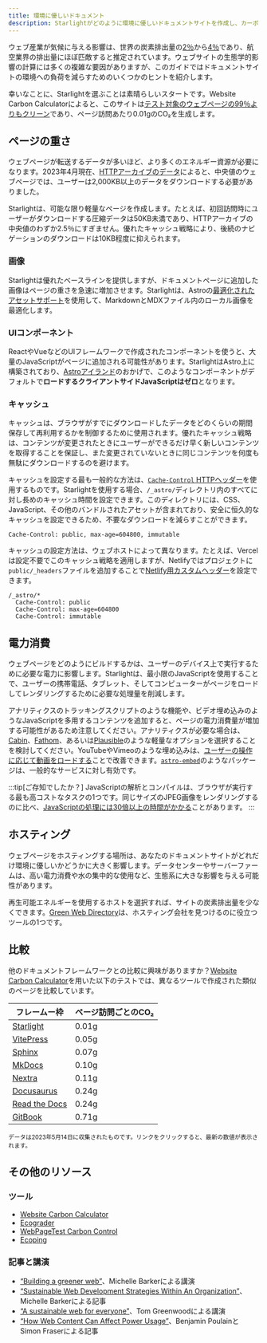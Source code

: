 ```yaml
---
title: 環境に優しいドキュメント
description: Starlightがどのように環境に優しいドキュメントサイトを作成し、カーボンフットプリントを減らすのに役立つかについて学びます。
---
```


ウェブ産業が気候に与える影響は、世界の炭素排出量の[2％][sf]から[4％][bbc]であり、航空業界の排出量にほぼ匹敵すると推定されています。ウェブサイトの生態学的影響の計算には多くの複雑な要因がありますが、このガイドではドキュメントサイトの環境への負荷を減らすためのいくつかのヒントを紹介します。

幸いなことに、Starlightを選ぶことは素晴らしいスタートです。Website Carbon Calculatorによると、このサイトは[テスト対象のウェブページの99％よりもクリーン](https://www.websitecarbon.com/website/starlight-astro-build/)であり、ページ訪問あたり0.01gのCO₂を生成します。

## ページの重さ

ウェブページが転送するデータが多いほど、より多くのエネルギー資源が必要になります。2023年4月現在、[HTTPアーカイブのデータ][http]によると、中央値のウェブページでは、ユーザーは2,000KB以上のデータをダウンロードする必要がありました。

Starlightは、可能な限り軽量なページを作成します。たとえば、初回訪問時にユーザーがダウンロードする圧縮データは50KB未満であり、HTTPアーカイブの中央値のわずか2.5％にすぎません。優れたキャッシュ戦略により、後続のナビゲーションのダウンロードは10KB程度に抑えられます。

### 画像

Starlightは優れたベースラインを提供しますが、ドキュメントページに追加した画像はページの重さを急速に増加させます。Starlightは、Astroの[最適化されたアセットサポート][assets]を使用して、MarkdownとMDXファイル内のローカル画像を最適化します。

### UIコンポーネント

ReactやVueなどのUIフレームワークで作成されたコンポーネントを使うと、大量のJavaScriptがページに追加される可能性があります。StarlightはAstro上に構築されており、[Astroアイランド][islands]のおかげで、このようなコンポーネントがデフォルトで**ロードするクライアントサイドJavaScriptはゼロ**となります。

### キャッシュ

キャッシュは、ブラウザがすでにダウンロードしたデータをどのくらいの期間保存して再利用するかを制御するために使用されます。優れたキャッシュ戦略は、コンテンツが変更されたときにユーザーができるだけ早く新しいコンテンツを取得することを保証し、また変更されていないときに同じコンテンツを何度も無駄にダウンロードするのを避けます。

キャッシュを設定する最も一般的な方法は、[`Cache-Control` HTTPヘッダー][cache]を使用するものです。Starlightを使用する場合、`/_astro/`ディレクトリ内のすべてに対し長めのキャッシュ時間を設定できます。このディレクトリには、CSS、JavaScript、その他のバンドルされたアセットが含まれており、安全に恒久的なキャッシュを設定できるため、不要なダウンロードを減らすことができます。

```
Cache-Control: public, max-age=604800, immutable
```

キャッシュの設定方法は、ウェブホストによって異なります。たとえば、Vercelは設定不要でこのキャッシュ戦略を適用しますが、Netlifyではプロジェクトに`public/_headers`ファイルを追加することで[Netlify用カスタムヘッダー][ntl-headers]を設定できます。

```
/_astro/*
  Cache-Control: public
  Cache-Control: max-age=604800
  Cache-Control: immutable
```

[cache]: https://csswizardry.com/2019/03/cache-control-for-civilians/
[ntl-headers]: https://docs.netlify.com/routing/headers/

## 電力消費

ウェブページをどのようにビルドするかは、ユーザーのデバイス上で実行するために必要な電力に影響します。Starlightは、最小限のJavaScriptを使用することで、ユーザーの携帯電話、タブレット、そしてコンピューターがページをロードしてレンダリングするために必要な処理量を削減します。

アナリティクスのトラッキングスクリプトのような機能や、ビデオ埋め込みのようなJavaScriptを多用するコンテンツを追加すると、ページの電力消費量が増加する可能性があるため注意してください。アナリティクスが必要な場合は、[Cabin][cabin]、[Fathom][fathom]、あるいは[Plausible][plausible]のような軽量なオプションを選択することを検討してください。YouTubeやVimeoのような埋め込みは、[ユーザーの操作に応じて動画をロードする][lazy-video]ことで改善できます。[`astro-embed`][embed]のようなパッケージは、一般的なサービスに対し有効です。

:::tip[ご存知でしたか？]
JavaScriptの解析とコンパイルは、ブラウザが実行する最も高コストなタスクの1つです。同じサイズのJPEG画像をレンダリングするのに比べ、[JavaScriptの処理には30倍以上の時間がかかる][cost-of-js]ことがあります。
:::

[cabin]: https://withcabin.com/
[fathom]: https://usefathom.com/
[plausible]: https://plausible.io/
[lazy-video]: https://web.dev/iframe-lazy-loading/
[embed]: https://www.npmjs.com/package/astro-embed
[cost-of-js]: https://medium.com/dev-channel/the-cost-of-javascript-84009f51e99e

## ホスティング

ウェブページをホスティングする場所は、あなたのドキュメントサイトがどれだけ環境に優しいかどうかに大きく影響します。データセンターやサーバーファームは、高い電力消費や水の集中的な使用など、生態系に大きな影響を与える可能性があります。

再生可能エネルギーを使用するホストを選択すれば、サイトの炭素排出量を少なくできます。[Green Web Directory][gwb]は、ホスティング会社を見つけるのに役立つツールの1つです。

[gwb]: https://www.thegreenwebfoundation.org/directory/

## 比較

他のドキュメントフレームワークとの比較に興味がありますか？[Website Carbon Calculator][wcc]を用いた以下のテストでは、異なるツールで作成された類似のページを比較しています。

| フレームー枠                | ページ訪問ごとのCO₂ |
| --------------------------- | ------------------ |
| [Starlight][sl-carbon]      | 0.01g              |
| [VitePress][vp-carbon]      | 0.05g              |
| [Sphinx][sx-carbon]         | 0.07g              |
| [MkDocs][mk-carbon]         | 0.10g              |
| [Nextra][nx-carbon]         | 0.11g              |
| [Docusaurus][ds-carbon]     | 0.24g              |
| [Read the Docs][rtd-carbon] | 0.24g              |
| [GitBook][gb-carbon]        | 0.71g              |

<small>データは2023年5月14日に収集されたものです。リンクをクリックすると、最新の数値が表示されます。</small>

[sl-carbon]: https://www.websitecarbon.com/website/starlight-astro-build-getting-started/
[vp-carbon]: https://www.websitecarbon.com/website/vitepress-dev-guide-what-is-vitepress/
[sx-carbon]: https://www.websitecarbon.com/website/sphinx-doc-org-en-master-usage-quickstart-html/
[mk-carbon]: https://www.websitecarbon.com/website/mkdocs-org-getting-started/
[nx-carbon]: https://www.websitecarbon.com/website/nextra-site-docs-docs-theme-start/
[ds-carbon]: https://www.websitecarbon.com/website/docusaurus-io-docs/
[rtd-carbon]: https://www.websitecarbon.com/website/docs-readthedocs-io-en-stable-index-html/
[gb-carbon]: https://www.websitecarbon.com/website/docs-gitbook-com/

## その他のリソース

### ツール

- [Website Carbon Calculator][wcc]
- [Ecograder](https://ecograder.com/)
- [WebPageTest Carbon Control](https://www.webpagetest.org/carbon-control/)
- [Ecoping](https://ecoping.earth/)

### 記事と講演

- [“Building a greener web”](https://youtu.be/EfPoOt7T5lg)、Michelle Barkerによる講演
- [“Sustainable Web Development Strategies Within An Organization”](https://www.smashingmagazine.com/2022/10/sustainable-web-development-strategies-organization/)、Michelle Barkerによる記事
- [“A sustainable web for everyone”](https://2021.stateofthebrowser.com/speakers/tom-greenwood/)、Tom Greenwoodによる講演
- [“How Web Content Can Affect Power Usage”](https://webkit.org/blog/8970/how-web-content-can-affect-power-usage/)、Benjamin PoulainとSimon Fraserによる記事

[sf]: https://www.sciencefocus.com/science/what-is-the-carbon-footprint-of-the-internet/
[bbc]: https://www.bbc.com/future/article/20200305-why-your-internet-habits-are-not-as-clean-as-you-think
[http]: https://httparchive.org/reports/state-of-the-web
[assets]: https://docs.astro.build/ja/guides/assets/
[islands]: https://docs.astro.build/ja/concepts/islands/
[wcc]: https://www.websitecarbon.com/
